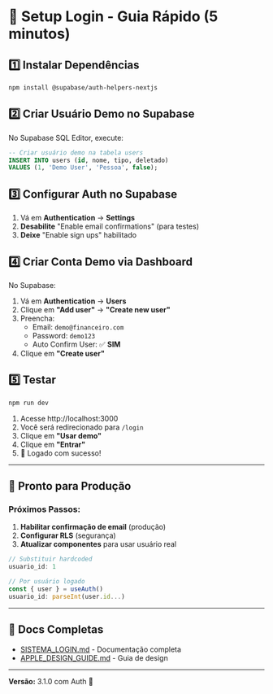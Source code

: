 # 🚀 Setup Login - Guia Rápido (5 minutos)

## 1️⃣ Instalar Dependências

```bash
npm install @supabase/auth-helpers-nextjs
```

## 2️⃣ Criar Usuário Demo no Supabase

No Supabase SQL Editor, execute:

```sql
-- Criar usuário demo na tabela users
INSERT INTO users (id, nome, tipo, deletado)
VALUES (1, 'Demo User', 'Pessoa', false);
```

## 3️⃣ Configurar Auth no Supabase

1. Vá em **Authentication** → **Settings**
2. **Desabilite** "Enable email confirmations" (para testes)
3. **Deixe** "Enable sign ups" habilitado

## 4️⃣ Criar Conta Demo via Dashboard

No Supabase:
1. Vá em **Authentication** → **Users**
2. Clique em **"Add user"** → **"Create new user"**
3. Preencha:
   - Email: `demo@financeiro.com`
   - Password: `demo123`
   - Auto Confirm User: ✅ **SIM**
4. Clique em **"Create user"**

## 5️⃣ Testar

```bash
npm run dev
```

1. Acesse http://localhost:3000
2. Você será redirecionado para `/login`
3. Clique em **"Usar demo"**
4. Clique em **"Entrar"**
5. 🎉 Logado com sucesso!

---

## 🎯 Pronto para Produção

### Próximos Passos:

1. **Habilitar confirmação de email** (produção)
2. **Configurar RLS** (segurança)
3. **Atualizar componentes** para usar usuário real

```typescript
// Substituir hardcoded
usuario_id: 1

// Por usuário logado
const { user } = useAuth()
usuario_id: parseInt(user.id...)
```

---

## 📖 Docs Completas

- [SISTEMA_LOGIN.md](SISTEMA_LOGIN.md) - Documentação completa
- [APPLE_DESIGN_GUIDE.md](APPLE_DESIGN_GUIDE.md) - Guia de design

---

**Versão:** 3.1.0 com Auth 🔐
